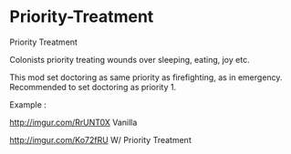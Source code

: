 # Priority-Treatment
Priority Treatment

Colonists priority treating wounds over sleeping, eating, joy etc.

This mod set doctoring as same priority as firefighting, as in emergency. Recommended to set doctoring as priority 1.

Example :

http://imgur.com/RrUNT0X
Vanilla

http://imgur.com/Ko72fRU
W/ Priority Treatment
